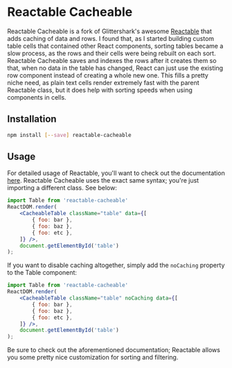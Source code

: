 # Reactable Cacheable

Reactable Cacheable is a fork of Glittershark's awesome [Reactable](https://github.com/glittershark/reactable) that adds caching of data and rows. I found that, as I started building custom table cells that contained other React components, sorting tables became a slow process, as the rows and their cells were being rebuilt on each sort. Reactable Cacheable saves and indexes the rows after it creates them so that, when no data in the table has changed, React can just use the existing row component instead of creating a whole new one. This fills a pretty niche need, as plain text cells render extremely fast with the parent Reactable class, but it does help with sorting speeds when using components in cells. 

## Installation

```sh
npm install [--save] reactable-cacheable
```

## Usage

For detailed usage of Reactable, you'll want to check out the documentation [here](https://github.com/glittershark/reactable#usage). Reactable Cacheable uses the exact same syntax; you're just importing a different class. See below:

```jsx
import Table from 'reactable-cacheable'
ReactDOM.render(
    <CacheableTable className="table" data={[
        { foo: bar },
        { foo: baz },
        { foo: etc },
    ]} />,
    document.getElementById('table')
);
```

If you want to disable caching altogether, simply add the `noCaching` property to the Table component:

```jsx
import Table from 'reactable-cacheable'
ReactDOM.render(
    <CacheableTable className="table" noCaching data={[
        { foo: bar },
        { foo: baz },
        { foo: etc },
    ]} />,
    document.getElementById('table')
);
```

Be sure to check out the aforementioned documentation; Reactable allows you some pretty nice customization for sorting and filtering. 